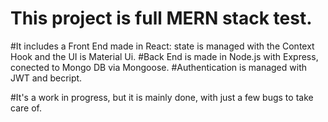 # This project is full MERN stack test.
#It includes a Front End made in React: state is managed with the Context Hook and the UI is Material Ui. 
#Back End is made in Node.js with Express, conected to Mongo DB via Mongoose.
#Authentication is managed with JWT and becript. 

#It's a work in progress, but it is mainly done, with just a few bugs to take care of. 
